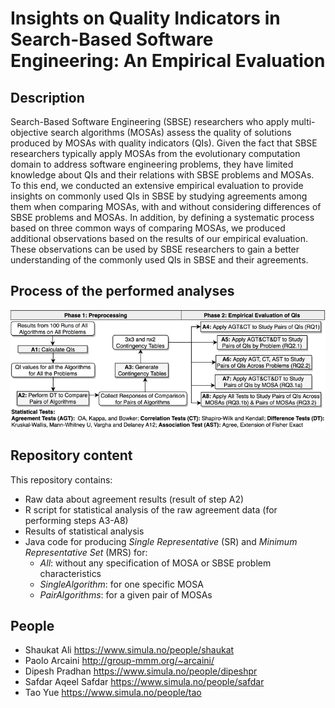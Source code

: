 # Insights on Quality Indicators in Search-Based Software Engineering: An Empirical Evaluation

## Description
Search-Based Software Engineering (SBSE) researchers who apply multi-objective search algorithms (MOSAs) assess the quality of solutions produced by MOSAs with quality indicators (QIs). Given the fact that SBSE researchers typically apply MOSAs from the evolutionary computation domain to address software engineering problems, they have limited knowledge about QIs and their relations with SBSE problems and MOSAs. To this end, we conducted an extensive empirical evaluation to provide insights on commonly used QIs in SBSE by studying agreements among them when comparing MOSAs, with and without considering differences of SBSE problems and MOSAs. In addition, by defining a systematic process based on three common ways of comparing MOSAs, we produced additional observations based on the results of our empirical evaluation. These observations can be used by SBSE researchers to gain a better understanding of the commonly used QIs in SBSE and their agreements.

## Process of the performed analyses
![Process](https://github.com/ERATOMMSD/QIsAgreementMOSAs/blob/master/statisticalTests/StatTestsProcess.png)

## Repository content
This repository contains: 
* Raw data about agreement results (result of step A2)
* R script for statistical analysis of the raw agreement data (for performing steps A3-A8)
* Results of statistical analysis
* Java code for producing *Single Representative* (SR) and *Minimum Representative Set* (MRS) for:
  * *All*: without any specification of MOSA or SBSE problem characteristics
  * *SingleAlgorithm*: for one specific MOSA
  * *PairAlgorithms*: for a given pair of MOSAs

## People
* Shaukat Ali https://www.simula.no/people/shaukat
* Paolo Arcaini http://group-mmm.org/~arcaini/
* Dipesh Pradhan https://www.simula.no/people/dipeshpr
* Safdar Aqeel Safdar https://www.simula.no/people/safdar
* Tao Yue https://www.simula.no/people/tao
